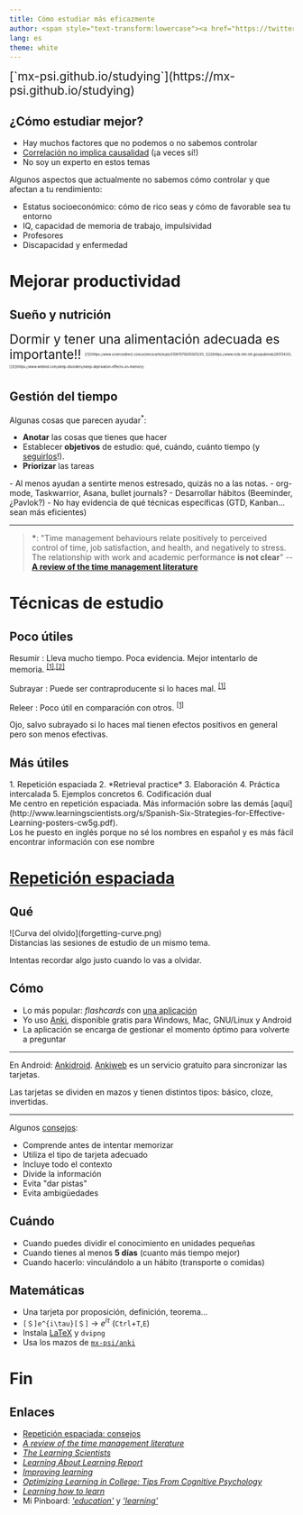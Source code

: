 ```yaml
---
title: Cómo estudiar más eficazmente
author: <span style="text-transform:lowercase"><a href="https://twitter.com/mx_psi">@mx_psi</a>(<a href="http://mstdn.io/@mx_psi">@mstdn.io</a>)</span>
lang: es
theme: white
---
```


<div style="font-size:1.5em">
[`mx-psi.github.io/studying`](https://mx-psi.github.io/studying)
</div>

## ¿Cómo estudiar mejor?

- Hay muchos factores que no podemos o no sabemos controlar
- [Correlación no implica causalidad](https://en.wikipedia.org/wiki/Correlation_does_not_imply_causation) (¡a veces sí!)
- No soy un experto en estos temas

<aside class="notes">
Algunos aspectos que actualmente no sabemos cómo controlar y que afectan a tu rendimiento:

- Estatus socioeconómico: cómo de rico seas y cómo de favorable sea tu entorno
- IQ, capacidad de memoria de trabajo, impulsividad
- Profesores
- Discapacidad y enfermedad
</aside>

# Mejorar productividad

## Sueño y nutrición

<span style="font-size:1.6em">
Dormir y tener una alimentación adecuada es importante!!
</span><sup><span style="font-size:0.5em">[[1]](https://www.sciencedirect.com/science/article/pii/S1087079205001231), [[2]](https://www.ncbi.nlm.nih.gov/pubmed/28515433), [[3]](https://www.webmd.com/sleep-disorders/sleep-deprivation-effects-on-memory)</span></sup>

## Gestión del tiempo

Algunas cosas que parecen ayudar<sup>*</sup>:

- **Anotar** las cosas que tienes que hacer
- Establecer **objetivos** de estudio: qué, cuándo, cuánto tiempo (y [seguirlos](https://www.lesswrong.com/posts/RWo4LwFzpHNQCTcYt/how-to-beat-procrastination)!).
- **Priorizar** las tareas

<aside class="notes">
- Al menos ayudan a sentirte menos estresado, quizás no a las notas.
- org-mode, Taskwarrior, Asana, bullet journals?
- Desarrollar hábitos (Beeminder, ¿Pavlok?)
- No hay evidencia de qué técnicas específicas (GTD, Kanban... sean más eficientes)
</aside>

***

> **\***: "Time management behaviours relate positively to perceived control of time, job satisfaction, and health, and negatively to stress. The relationship with work and academic performance **is not clear**" -- [**A review of the time management literature**](http://citeseerx.ist.psu.edu/viewdoc/download?doi=10.1.1.466.4966&rep=rep1&type=pdf)

<!-- ## ¿[Nootrópicos](https://www.gwern.net/Nootropics)? -->

<!-- - Tamaños de efecto mucho menores que las técnicas de estudio efectivas -->
<!-- - Mucho son adictivos, ilegales sin prescripción médica o con efectos poco estudiados -->
<!-- - El café parece estar bien -->

<!-- *** -->

<!-- Si aún así quieres probarlos: -->

<!-- <div style="font-size:1.6em">Toma [dosis pequeñas](http://drugs.tripsit.me/category/nootropic), [infórmate](https://darktka.github.io/) y [ten cuidado](http://slatestarcodex.com/2017/08/10/brief-cautionary-notes-on-branded-combination-nootropics/)</div> -->

<!-- <div style="font-size:0.3em; width: 27%; margin:0 auto">**Aviso legal**: LibreIM no se hace responsable de las consecuencias que pudiera ocasionar cualquier intento de utilizar esta información. Nada en esta presentación debe ser entendido como un intento de ofrecer o proporcionar consejo médico o promocionar la compra o consumo de sustancias ilegales. Pórtate bien. -->
<!-- </div> -->


# Técnicas de estudio

## Poco útiles

Resumir
: Lleva mucho tiempo. Poca evidencia. Mejor intentarlo de memoria. <sup>[[1]](http://www.indiana.edu/~pcl/rgoldsto/courses/dunloskyimprovinglearning.pdf),[[2]](https://www.tandfonline.com/doi/abs/10.1080/09658210802647009)</sup>

Subrayar
: Puede ser contraproducente si lo haces mal. <sup>[[1]](https://www.ncbi.nlm.nih.gov/pubmed/19650523)</sup>

Releer
: Poco útil en comparación con otros. <sup>[[1]](http://www.indiana.edu/~pcl/rgoldsto/courses/dunloskyimprovinglearning.pdf)</sup>


<aside class="notes">
Ojo, salvo subrayado si lo haces mal tienen efectos positivos en general pero son menos efectivas.
</aside>


## Más útiles

<div class="twocol">

<div>
1. Repetición espaciada
2. *Retrieval practice*
3. Elaboración
4. Práctica intercalada
5. Ejemplos concretos
6. Codificación dual
</div>

<div>
Me centro en repetición espaciada.
Más información sobre las demás [aquí](http://www.learningscientists.org/s/Spanish-Six-Strategies-for-Effective-Learning-posters-cw5g.pdf).
</div>
</div>

<aside class="notes">
Los he puesto en inglés porque no sé los nombres en español y es más fácil encontrar información con ese nombre
</aside>


# [Repetición espaciada](https://codual.github.io/2016/07/07/repeticion-espaciada/)

## Qué

<div class="twocol">
<div>
![Curva del olvido](forgetting-curve.png)
</div>
<div>
Distancias las sesiones de estudio de un mismo tema.

Intentas recordar algo justo cuando lo vas a olvidar.
</div>
</div>


## Cómo 

- Lo más popular: *flashcards* con [una aplicación](https://en.wikipedia.org/wiki/List_of_flashcard_software)
- Yo uso [Anki](https://apps.ankiweb.net/), disponible gratis para Windows, Mac, GNU/Linux y Android
- La aplicación se encarga de gestionar el momento óptimo para volverte a preguntar

***

En Android: [Ankidroid](https://f-droid.org/en/packages/com.ichi2.anki/).
[Ankiweb](https://ankiweb.net/about) es un servicio gratuito para sincronizar las tarjetas.

Las tarjetas se dividen en mazos y tienen distintos tipos: básico, cloze, invertidas.

***

Algunos [consejos](https://www.supermemo.com/en/articles/20rules):

- Comprende antes de intentar memorizar
- Utiliza el tipo de tarjeta adecuado
- Incluye todo el contexto
- Divide la información
- Evita "dar pistas"
- Evita ambigüedades

## Cuándo

- Cuando puedes dividir el conocimiento en unidades pequeñas
- Cuando tienes al menos **5 días** (cuanto más tiempo mejor)
- Cuando hacerlo: vinculándolo a un hábito (transporte o comidas)

## Matemáticas

- Una tarjeta por proposición, definición, teorema...
- `[＄]e^{i\tau}[＄]`    →    $e^{i\tau}$ (`Ctrl`+`T`,`E`)
- Instala [LaTeX](https://libreim.github.io/blog/2015/03/14/latex/) y `dvipng`
- Usa los mazos de [`mx-psi/anki`](https://github.com/mx-psi/anki)

# Fin

## Enlaces


- [Repetición espaciada: consejos](https://codual.github.io/2016/07/07/repeticion-espaciada/)
- [*A review of the time management literature*](http://citeseerx.ist.psu.edu/viewdoc/download?doi=10.1.1.466.4966&rep=rep1&type=pdf)
- [*The Learning Scientists*](http://www.learningscientists.org/downloadable-materials)
- [*Learning About Learning Report*](http://www.nctq.org/dmsView/Learning_About_Learning_Report)
- [*Improving learning*](http://www.indiana.edu/~pcl/rgoldsto/courses/dunloskyimprovinglearning.pdf)
- [*Optimizing Learning in College: Tips From Cognitive Psychology*](http://pps.sagepub.com/content/11/5/652.full.pdf)
- [*Learning how to learn*](https://www.coursera.org/learn/learning-how-to-learn)
- Mi Pinboard: [*'education'*](https://pinboard.in/u:mx_psi/t:education) y [*'learning'*](https://pinboard.in/u:mx_psi/t:learning)


